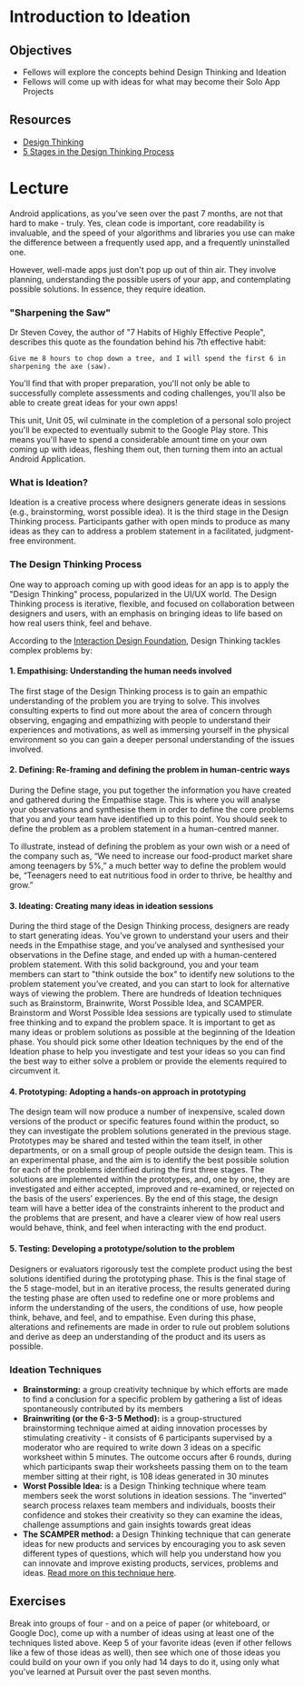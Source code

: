 # Introduction to Ideation

## Objectives
* Fellows will explore the concepts behind Design Thinking and Ideation
* Fellows will come up with ideas for what may become their Solo App Projects

## Resources
* [Design Thinking](https://en.wikipedia.org/wiki/Design_thinking)
* [5 Stages in the Design Thinking Process](https://www.interaction-design.org/literature/article/5-stages-in-the-design-thinking-process)

# Lecture

Android applications, as you've seen over the past 7 months, are not that hard to make - truly. Yes, clean code is important, core readability is invaluable, and the speed of your algorithms and libraries you use can make the difference between a frequently used app, and a frequently uninstalled one.

However, well-made apps just don't pop up out of thin air. They involve planning, understanding the possible users of your app, and contemplating possible solutions. In essence, they require ideation.

### "Sharpening the Saw"

Dr Steven Covey, the author of "7 Habits of Highly Effective People", describes this quote as the foundation behind his 7th effective habit:

```
Give me 8 hours to chop down a tree, and I will spend the first 6 in sharpening the axe (saw).
```

You'll find that with proper preparation, you'll not only be able to successfully complete assessments and coding challenges, you'll also be able to create great ideas for your own apps!

This unit, Unit 05, wil culminate in the completion of a personal solo project you'll be expected to eventually submit to the Google Play store. This means you'll have to spend a considerable amount time on your own coming up with ideas, fleshing them out, then turning them into an actual Android Application.

### What is Ideation?

Ideation is a creative process where designers generate ideas in sessions (e.g., brainstorming, worst possible idea). It is the third stage in the Design Thinking process. Participants gather with open minds to produce as many ideas as they can to address a problem statement in a facilitated, judgment-free environment. 

### The Design Thinking Process

One way to approach coming up with good ideas for an app is to apply the "Design Thinking" process, popularized in the UI/UX world. The Design Thinking process is iterative, flexible, and focused on collaboration between designers and users, with an emphasis on bringing ideas to life based on how real users think, feel and behave.

According to the [Interaction Design Foundation](https://www.interaction-design.org/literature/article/5-stages-in-the-design-thinking-process), Design Thinking tackles complex problems by:

#### 1. Empathising: Understanding the human needs involved

The first stage of the Design Thinking process is to gain an empathic understanding of the problem you are trying to solve. This involves consulting experts to find out more about the area of concern through observing, engaging and empathizing with people to understand their experiences and motivations, as well as immersing yourself in the physical environment so you can gain a deeper personal understanding of the issues involved.

#### 2. Defining: Re-framing and defining the problem in human-centric ways

During the Define stage, you put together the information you have created and gathered during the Empathise stage. This is where you will analyse your observations and synthesise them in order to define the core problems that you and your team have identified up to this point. You should seek to define the problem as a problem statement in a human-centred manner.

To illustrate, instead of defining the problem as your own wish or a need of the company such as, “We need to increase our food-product market share among teenagers by 5%,” a much better way to define the problem would be, “Teenagers need to eat nutritious food in order to thrive, be healthy and grow.” 

#### 3. Ideating: Creating many ideas in ideation sessions

During the third stage of the Design Thinking process, designers are ready to start generating ideas. You’ve grown to understand your users and their needs in the Empathise stage, and you’ve analysed and synthesised your observations in the Define stage, and ended up with a human-centered problem statement. With this solid background, you and your team members can start to "think outside the box" to identify new solutions to the problem statement you’ve created, and you can start to look for alternative ways of viewing the problem. There are hundreds of Ideation techniques such as Brainstorm, Brainwrite, Worst Possible Idea, and SCAMPER. Brainstorm and Worst Possible Idea sessions are typically used to stimulate free thinking and to expand the problem space. It is important to get as many ideas or problem solutions as possible at the beginning of the Ideation phase. You should pick some other Ideation techniques by the end of the Ideation phase to help you investigate and test your ideas so you can find the best way to either solve a problem or provide the elements required to circumvent it.

#### 4. Prototyping: Adopting a hands-on approach in prototyping

The design team will now produce a number of inexpensive, scaled down versions of the product or specific features found within the product, so they can investigate the problem solutions generated in the previous stage. Prototypes may be shared and tested within the team itself, in other departments, or on a small group of people outside the design team. This is an experimental phase, and the aim is to identify the best possible solution for each of the problems identified during the first three stages. The solutions are implemented within the prototypes, and, one by one, they are investigated and either accepted, improved and re-examined, or rejected on the basis of the users’ experiences. By the end of this stage, the design team will have a better idea of the constraints inherent to the product and the problems that are present, and have a clearer view of how real users would behave, think, and feel when interacting with the end product.

#### 5. Testing: Developing a prototype/solution to the problem

Designers or evaluators rigorously test the complete product using the best solutions identified during the prototyping phase. This is the final stage of the 5 stage-model, but in an iterative process, the results generated during the testing phase are often used to redefine one or more problems and inform the understanding of the users, the conditions of use, how people think, behave, and feel, and to empathise. Even during this phase, alterations and refinements are made in order to rule out problem solutions and derive as deep an understanding of the product and its users as possible.

### Ideation Techniques

* **Brainstorming:** a group creativity technique by which efforts are made to find a conclusion for a specific problem by gathering a list of ideas spontaneously contributed by its members
* **Brainwriting (or the 6-3-5 Method):** is a group-structured brainstorming technique aimed at aiding innovation processes by stimulating creativity - it consists of 6 participants supervised by a moderator who are required to write down 3 ideas on a specific worksheet within 5 minutes. The outcome occurs after 6 rounds, during which participants swap their worksheets passing them on to the team member sitting at their right, is 108 ideas generated in 30 minutes
* **Worst Possible Idea:** is a Design Thinking technique where team members seek the worst solutions in ideation sessions. The “inverted” search process relaxes team members and individuals, boosts their confidence and stokes their creativity so they can examine the ideas, challenge assumptions and gain insights towards great ideas
* **The SCAMPER method:** a Design Thinking technique that can generate ideas for new products and services by encouraging you to ask seven different types of questions, which will help you understand how you can innovate and improve existing products, services, problems and ideas. [Read more on this technique here](https://www.interaction-design.org/literature/article/learn-how-to-use-the-best-ideation-methods-scamper).

## Exercises

Break into groups of four - and on a peice of paper (or whiteboard, or Google Doc), come up with a number of ideas using at least one of the techniques listed above. Keep 5 of your favorite ideas (even if other fellows like a few of those ideas as well), then see which one of those ideas you could build on your own if you only had 14 days to do it, using only what you've learned at Pursuit over the past seven months.
